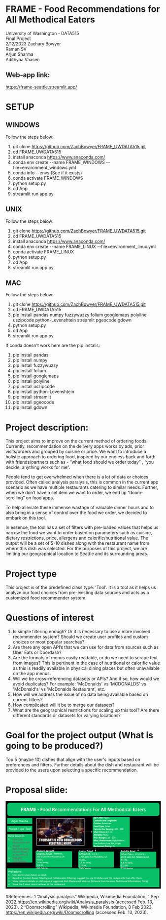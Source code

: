 # FRAME - Food Recommendations for All Methodical Eaters
University of Washington - DATA515  
Final Project  
2/12/2023
Zachary Bowyer  
Raman SV  
Arjun Sharma  
Adithyaa Vaasen  

## Web-app link: 
https://frame-seattle.streamlit.app/

# SETUP
## WINDOWS
Follow the steps below:
1. git clone https://github.com/ZachBowyer/FRAME_UWDATA515.git
2. cd FRAME_UWDATA515
3. install anaconda https://www.anaconda.com/
4. conda env create --name FRAME_WINDOWS --file=environment_windows.yml
5. conda info --envs (See if it exists)
6. conda activate FRAME_WINDOWS
7. python setup.py
8. cd App
9. streamlit run app.py

## UNIX
Follow the steps below:
1. git clone https://github.com/ZachBowyer/FRAME_UWDATA515.git
2. cd FRAME_UWDATA515
3. install anaconda https://www.anaconda.com/
4. conda env create --name FRAME_LINUX --file=environment_linux.yml
5. conda activate FRAME_LINUX
6. python setup.py  
7. cd App
8. streamlit run app.py

## MAC
Follow the steps below:
1. git clone https://github.com/ZachBowyer/FRAME_UWDATA515.git
2. cd FRAME_UWDATA515
3. pip install pandas numpy fuzzywuzzy folium googlemaps polyline uszipcode python-Levenshtein streamlit pgeocode gdown
4. python setup.py  
5. cd App
6. streamlit run app.py

If conda doesn't work here are the pip installs:
1. pip install pandas
2. pip install numpy
3. pip install fuzzywuzzy
4. pip install folium 
5. pip install googlemaps 
6. pip install polyline
7. pip install uszipcode 
8. pip install python-Levenshtein
9. pip install streamlit
10. pip install pgeocode 
11. pip install gdown

# Project description:
This project aims to improve on the current method of ordering foods. Currently, recommendation on the delivery apps works by ads, prior visits/orders and grouped by cuisine or price. We want to introduce a holistic approach to ordering food, inspired by our endless back and forth with friends/partners such as - “what food should we order today” , “you decide, anything works for me”. 

People tend to get overwhelmed when there is a lot of data or choices provided. Often called analysis paralysis, this is common in the current app scenario as we have multiple restaurants catering to similar needs. Further, when we don’t have a set item we want to order, we end up “doom-scrolling” on food apps. 

To help alleviate these immense wastage of valuable dinner hours and to also bring in a sense of control over the food we order, we decided to embark on this tool. 

In essence, the tool has a set of filters with pre-loaded values that helps us narrow the food we want to order based on parameters such as cuisine, dietary restrictions, price, allergens and calorific/nutritional value. The output will be a set of 5-10 dishes along with the restaurant name from where this dish was selected. For the purposes of this project, we are limiting our geographical location to Seattle and its surrounding areas.

# Project type
This project is of the predefined class type: 'Tool'. It is a tool as it helps us analyze our food choices from pre-existing data sources and acts as a customized food recommender system.

# Questions of interest
1. Is simple filtering enough? Or it is necessary to use a more involved recommender system?  Should we create user profiles and custom choices or most popular searches? 
2. Are there any open API’s that we can use for data from sources such as Uber Eats or Doordash?  
3. Are the formats of menus easily readable, or do we need to scrape text from images? This is pertinent in the case of nutritional or calorific value as this is readily available in physical dining places but often unavailable on the app menus. 
4. Will we be cross-referencing datasets or APIs? And if so, how would we avoid duplicates? For example: 
   'McDonalds' vs 'MCDONALDS' vs 'McDonald's' vs 'McDonalds Restaurant', etc.  
5. How will we address the issue of no data being available based on current filters?  
6. How complicated will it be to merge our datasets?  
7. What are the geographical restrictions for scaling up this tool? Are there different standards or datasets for varying locations?

# Goal for the project output (What is going to be produced?)  
Top 5 (maybe 10) dishes that align with the user's inputs based on preferences and filters. Further details about the dish and restaurant will be provided to the users upon selecting a specific recommendation.   

# Proposal slide: 
![alt text](images/ProposalSlide.png)

#References:
1 “Analysis paralysis” Wikipedia, Wikimedia Foundation, 1 Sep 2022,https://en.wikipedia.org/wiki/Analysis_paralysis (accessed Feb. 13, 2023).
2 “Doomscrolling” Wikipedia, Wikimedia Foundation, 8 Feb 2023, https://en.wikipedia.org/wiki/Doomscrolling (accessed Feb. 13, 2023).

